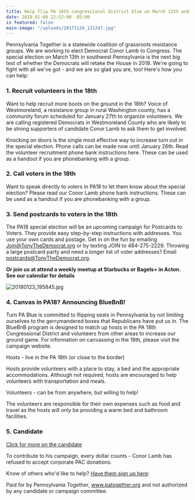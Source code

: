 ```yaml
---
title: Help flip PA 18th congressional district blue on March 13th and Other Postcarding
date: 2018-01-08 22:52:00 -05:00
is featured: false
main-image: "/uploads/20171126_131247.jpg"
---
```


Pennsylvania Together is a statewide coalition of grassroots resistance groups. We are working to elect Democrat Conor Lamb to Congress. The special election on March 13th in southwest Pennsylvania is the next big test of whether the Democrats will retake the House in 2018. We're going to fight with all we've got - and we are so glad you are, too! Here's how you can help:

### 1. Recruit volunteers in the 18th

Want to help recruit more boots on the ground in the 18th? Voice of Westmoreland, a resistance group in rural Washington county, has a community forum scheduled for January 27th to organize volunteers. We are calling registered Democrats in Westmoreland County who are likely to be strong supporters of candidate Conor Lamb to ask them to get involved. 

 Knocking on doors is the single most effective way to increase turn out in the special election.
Phone calls can be made now until January 26th. Read the volunteer recruitment phone bank instructions here. These can be used as a handout if you are phonebanking with a group.

### 2. Call voters in the 18th

Want to speak directly to voters in PA18 to let them know about the special election? Please read our Conor Lamb phone bank instructions. These can be used as a handout if you are phonebanking with a group.

### 3. Send postcards to voters in the 18th

The PA18 special election will be an upcoming campaign for Postcards to Voters. ‪They provide easy step-by-step instructions with addresses. You use your own cards and postage. Get in on the fun by emailing Join@TonyTheDemocrat.org or by texting JOIN to 484-275-2229‬. Throwing a large postcard party and need a longer list of voter addresses?  Email postcards@TonyTheDemocrat.org. 

**Or join us at attend a weekly meetup at Starbucks or Bagels+ in Acton. See our calendar for details**

![20180123_195845.jpg](/uploads/20180123_195845.jpg)

### 4. Canvas in PA18? Announcing BlueBnB!

Turn PA Blue is committed to flipping seats in Pennsylvania by not limiting ourselves to the gerrymandered boxes that Republicans have put us in. The BlueBnB program is designed to match up hosts in the PA 18th Congressional District and volunteers from other areas to increase our ground game. For information on canvassing in the 18th, please visit the campaign website.

Hosts - live in the PA 18th (or close to the border)

Hosts provide volunteers with a place to stay, a bed and the appropriate accommodations. Although not required, hosts are encouraged to help volunteers with transportation and meals. 

Volunteers - can be from anywhere, but willing to help!

The volunteers are responsible for their own expenses such as food and travel as the hosts will only be providing a warm bed and bathroom facilities. 

### 5. Candidate
[Click for more on the candidate](http://www.conorlamb.com)

To contribute to his campaign, every dollar counts - Conor Lamb has refused to accept corporate PAC donations.

Know of others who'd like to help? [Have them sign up here](http://bit.ly/FlipThe18th): 

Paid for by Pennsylvania Together, www.patogether.org and not authorized by any candidate or campaign committee.